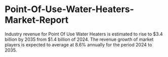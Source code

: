 # Point-Of-Use-Water-Heaters-Market-Report
Industry revenue for Point Of Use Water Heaters is estimated to rise to $3.4 billion by 2035 from $1.4 billion of 2024. The revenue growth of market players is expected to average at 8.6% annually for the period 2024 to 2035.
